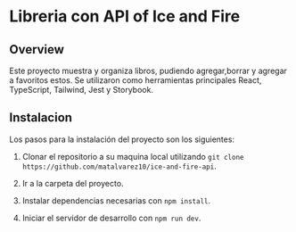 # Libreria con API of Ice and Fire

## Overview

Este proyecto muestra y organiza libros, pudiendo agregar,borrar y agregar a favoritos estos. Se utilizaron como herramientas principales React, TypeScript, Tailwind, Jest y Storybook.

## Instalacion

Los pasos para la instalación del proyecto son los siguientes:

1. Clonar el repositorio a su maquina local utilizando `git clone https://github.com/matalvarez10/ice-and-fire-api`.

2. Ir a la carpeta del proyecto.

3. Instalar dependencias necesarias con `npm install`.

4. Iniciar el servidor de desarrollo con `npm run dev`.